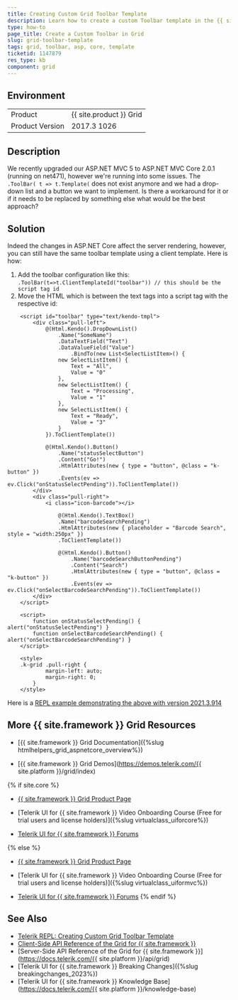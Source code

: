 ```yaml
---
title: Creating Custom Grid Toolbar Template
description: Learn how to create a custom Toolbar template in the {{ site.product }} Grid. Find the solution in the Knowledge Base section of the {{ site.product }} documentation.
type: how-to
page_title: Create a Custom Toolbar in Grid
slug: grid-toolbar-template
tags: grid, toolbar, asp, core, template
ticketid: 1147879
res_type: kb
component: grid
---
```


## Environment

<table>
 <tr>
  <td>Product</td>
  <td>{{ site.product }} Grid</td>
 </tr>
 <tr>
  <td>Product Version</td>
  <td>2017.3 1026</td>
 </tr>
</table>

## Description

We recently upgraded our ASP.NET MVC 5 to ASP.NET MVC Core 2.0.1 (running on net471), however we're running into some issues. The `.ToolBar( t => t.Template(` does not exist anymore and we had a drop-down list and a button we want to implement.
Is there a workaround for it or if it needs to be replaced by something else what would be the best approach?

## Solution

Indeed the changes in ASP.NET Core affect the server rendering, however, you can still have the same toolbar template using a client template. Here is how:

1. Add the toolbar configuration like this:
    `.ToolBar(t=>t.ClientTemplateId("toolbar")) // this should be the script tag id`
1. Move the HTML which is between the text tags into a script tag with the respective id:

```cshtml
    <script id="toolbar" type="text/kendo-tmpl">
        <div class="pull-left">
            @(Html.Kendo().DropDownList()
                .Name("SomeName")
                .DataTextField("Text")
                .DataValueField("Value")
                    .BindTo(new List<SelectListItem>() {
                new SelectListItem() {
                    Text = "All",
                    Value = "0"
                },
                new SelectListItem() {
                    Text = "Processing",
                    Value = "1"
                },
                new SelectListItem() {
                    Text = "Ready",
                    Value = "3"
                }
            }).ToClientTemplate())

            @(Html.Kendo().Button()
                .Name("statusSelectButton")
                .Content("Go!")
                .HtmlAttributes(new { type = "button", @class = "k-button" })
                .Events(ev => ev.Click("onStatusSelectPending")).ToClientTemplate())
        </div>
        <div class="pull-right">
            <i class="icon-barcode"></i>

                @(Html.Kendo().TextBox()
                .Name("barcodeSearchPending")
                .HtmlAttributes(new { placeholder = "Barcode Search", style = "width:250px" })
                .ToClientTemplate())

                @(Html.Kendo().Button()
                    .Name("barcodeSearchButtonPending")
                    .Content("Search")
                    .HtmlAttributes(new { type = "button", @class = "k-button" })
                    .Events(ev => ev.Click("onSelectBarcodeSearchPending")).ToClientTemplate())
        </div>
    </script>

    <script>
        function onStatusSelectPending() { alert("onStatusSelectPending") }
        function onSelectBarcodeSearchPending() { alert("onSelectBarcodeSearchPending") }
    </script>

    <style>
    .k-grid .pull-right {
            margin-left: auto;
            margin-right: 0;
        }    
    </style>
```

Here is a [REPL example demonstrating the above with version 2021.3.914](https://netcorerepl.telerik.com/wFFlaIlQ04WzH8VM43)

## More {{ site.framework }} Grid Resources

* [{{ site.framework }} Grid Documentation]({%slug htmlhelpers_grid_aspnetcore_overview%})

* [{{ site.framework }} Grid Demos](https://demos.telerik.com/{{ site.platform }}/grid/index)

{% if site.core %}
* [{{ site.framework }} Grid Product Page](https://www.telerik.com/aspnet-core-ui/grid)

* [Telerik UI for {{ site.framework }} Video Onboarding Course (Free for trial users and license holders)]({%slug virtualclass_uiforcore%})

* [Telerik UI for {{ site.framework }} Forums](https://www.telerik.com/forums/aspnet-core-ui)

{% else %}
* [{{ site.framework }} Grid Product Page](https://www.telerik.com/aspnet-mvc/grid)

* [Telerik UI for {{ site.framework }} Video Onboarding Course (Free for trial users and license holders)]({%slug virtualclass_uiformvc%})

* [Telerik UI for {{ site.framework }} Forums](https://www.telerik.com/forums/aspnet-mvc)
{% endif %}

## See Also

* [Telerik REPL: Creating Custom Grid Toolbar Template](https://netcorerepl.telerik.com/wFFlaIlQ04WzH8VM43)
* [Client-Side API Reference of the Grid for {{ site.framework }}](https://docs.telerik.com/kendo-ui/api/javascript/ui/grid)
* [Server-Side API Reference of the Grid for {{ site.framework }}](https://docs.telerik.com/{{ site.platform }}/api/grid)
* [Telerik UI for {{ site.framework }} Breaking Changes]({%slug breakingchanges_2023%})
* [Telerik UI for {{ site.framework }} Knowledge Base](https://docs.telerik.com/{{ site.platform }}/knowledge-base)
